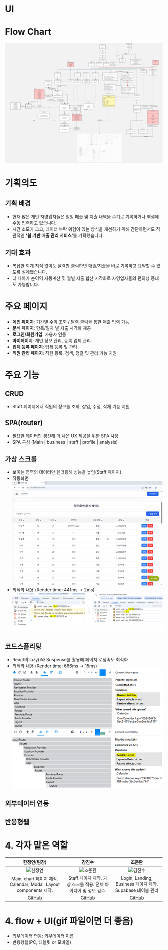 # UI

# Flow Chart

![flow](flow_image.png)

# 기획의도

## 기획 배경

- 현재 많은 개인 자영업자들은 일일 매출 및 지출 내역을 수기로 기록하거나 엑셀에 수동 입력하고 있습니다.
- 시간 소모가 크고, 데이터 누락 위험이 있는 방식을 개선하기 위해 간단하면서도 직관적인 <strong>'웹 기반 매출 관리 서비스’</strong >를 기획했습니다.

## 기대 효과

- 복잡한 회계 지식 없이도 달력만 클릭하면 매출/지출을 바로 기록하고 요약할 수 있도록 설계했습니다.
- 더 나아가 순이익 자동계산 및 월별 지출 합산 시각화로 자영업자들의 편의성 증대도 가능합니다.

# 주요 페이지

- **메인 페이지**: 기간별 수익 조회 / 달력 클릭을 통한 매출 입력 가능
- **분석 페이지**: 항목/일자 별 지출 시각화 제공
- **로그인/회원가입**: 사용자 인증
- **마이페이지**: 개인 정보 관리, 등록 업체 관리
- **업체 등록 페이지**: 업체 등록 및 관리
- **직원 관리 페이지**: 직원 등록, 검색, 정렬 및 관리 기능 지원

# 주요 기능

## CRUD

- Staff 페이지에서 직원의 정보를 조회, 삽입, 수정, 삭제 기능 지원

## SPA(router)

- 필요한 데이터만 갱신해 더 나은 UX 제공을 위한 SPA 사용
- SPA 구성 (Main | business | staff | profile | analysis)

## 가상 스크롤

- 보이는 영역의 데이터만 렌더링해 성능을 높임(Staff 페이지)
- 작동화면
  ![가상 스크롤 작동 화면](scroll_gif.gif)
- 최적화 내용 (Render time: 441ms -> 2ms)
  ![가상 스크롤 최적화](scroll_image.png)

## 코드스플리팅

- React의 lazy()와 Suspense를 활용해 페이지 로딩속도 최적화
- 최적화 내용 (Render time: 666ms -> 15ms)
  ![코드 스플리팅 최적화](splitting_image.png)

## 외부데이터 연동

## 반응형웹

# 4. 각자 맡은 역할

|                                        한정연(팀장)                                        |                                           강진수                                           |                                           조준환                                           |
| :----------------------------------------------------------------------------------------: | :----------------------------------------------------------------------------------------: | :----------------------------------------------------------------------------------------: |
| <img src="https://avatars.githubusercontent.com/u/131198770?v=4" alt="한정연" width="100"> | <img src="https://avatars.githubusercontent.com/u/238125879?v=4" alt="조준환" width="100"> | <img src="https://avatars.githubusercontent.com/u/213219013?v=4" alt="김진수" width="100"> |
|             Main, chart 페이지 제작. Calendar, Modal, Layout components 제작.              |              Staff 페이지 제작. 가상 스크롤 적용. 전체 아이디어 및 정보 검수.              |                 Login, Landing, Business 페이지 제작. Supabase 테이블 관리                 |
|                            [GitHub](https://github.com/DOT-SOY)                            |                          [GitHub](https://github.com/shanekang1)                           |                          [GitHub](https://github.com/junhwan0427)                          |

# 4. flow + UI(gif 파일이면 더 좋음)

- 외부데이터 연동: 외부데이터 이름
- 반응형웹(PC, 태블릿 or 모바일)
